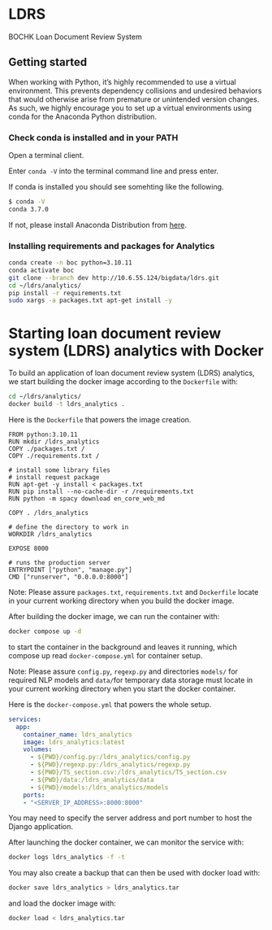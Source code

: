 # LDRS

BOCHK Loan Document Review System

## Getting started

When working with Python, it’s highly recommended to use a virtual environment. This prevents dependency collisions and undesired behaviors that would otherwise arise from premature or unintended version changes. As such, we highly encourage you to set up a virtual environments using conda for the Anaconda Python distribution.

### Check conda is installed and in your PATH

Open a terminal client.

Enter `conda -V` into the terminal command line and press enter.

If conda is installed you should see somehting like the following.

```bash
$ conda -V
conda 3.7.0
```

If not, please install Anaconda Distribution from [here](https://www.anaconda.com/products/distribution).

### Installing requirements and packages for Analytics

```bash
conda create -n boc python=3.10.11
conda activate boc
git clone --branch dev http://10.6.55.124/bigdata/ldrs.git
cd ~/ldrs/analytics/
pip install -r requirements.txt
sudo xargs -a packages.txt apt-get install -y
```

# Starting loan document review system (LDRS) analytics with Docker

To build an application of loan document review system (LDRS) analytics, we start building the docker image according to the `Dockerfile` with:
```bash
cd ~/ldrs/analytics/
docker build -t ldrs_analytics .
```

Here is the `Dockerfile` that powers the image creation.

```
FROM python:3.10.11
RUN mkdir /ldrs_analytics
COPY ./packages.txt /
COPY ./requirements.txt /

# install some library files
# install request package
RUN apt-get -y install < packages.txt
RUN pip install --no-cache-dir -r /requirements.txt
RUN python -m spacy download en_core_web_md

COPY . /ldrs_analytics

# define the directory to work in
WORKDIR /ldrs_analytics

EXPOSE 8000

# runs the production server
ENTRYPOINT ["python", "manage.py"]
CMD ["runserver", "0.0.0.0:8000"]
```

Note: Please assure `packages.txt`, `requirements.txt` and `Dockerfile` locate in your current working directory when you build the docker image.

After building the docker image, we can run the container with:
```bash
docker compose up -d
``` 
to start the container in the background and leaves it running, which compose up read `docker-compose.yml` for container setup.

Note: Please assure `config.py`, `regexp.py` and directories `models/` for required NLP models and `data/`for temporary data storage must locate in your current working directory when you start the docker container.

Here is the `docker-compose.yml` that powers the whole setup.

```yaml
services:
  app:
    container_name: ldrs_analytics
    image: ldrs_analytics:latest
    volumes:
      - ${PWD}/config.py:/ldrs_analytics/config.py
      - ${PWD}/regexp.py:/ldrs_analytics/regexp.py
      - ${PWD}/TS_section.csv:/ldrs_analytics/TS_section.csv
      - ${PWD}/data:/ldrs_analytics/data
      - ${PWD}/models:/ldrs_analytics/models
    ports:
    - "<SERVER_IP_ADDRESS>:8000:8000"
```
You may need to specify the server address and port number to host the Django application.


After launching the docker container, we can monitor the service with:
```bash
docker logs ldrs_analytics -f -t
``` 

You may also create a backup that can then be used with docker load with:
```bash
docker save ldrs_analytics > ldrs_analytics.tar
```
and load the docker image with:
```bash
docker load < ldrs_analytics.tar
```